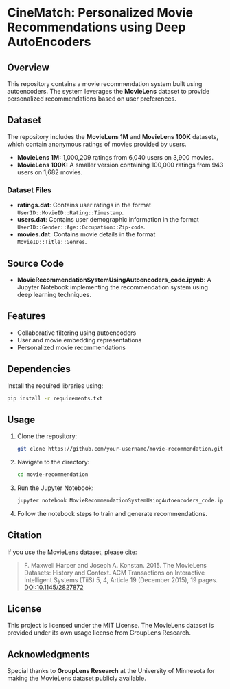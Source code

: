 # CineMatch: Personalized Movie Recommendations using Deep AutoEncoders

## Overview
This repository contains a movie recommendation system built using autoencoders. The system leverages the **MovieLens** dataset to provide personalized recommendations based on user preferences.

## Dataset
The repository includes the **MovieLens 1M** and **MovieLens 100K** datasets, which contain anonymous ratings of movies provided by users.
- **MovieLens 1M:** 1,000,209 ratings from 6,040 users on 3,900 movies.
- **MovieLens 100K:** A smaller version containing 100,000 ratings from 943 users on 1,682 movies.

### Dataset Files
- **ratings.dat**: Contains user ratings in the format `UserID::MovieID::Rating::Timestamp`.
- **users.dat**: Contains user demographic information in the format `UserID::Gender::Age::Occupation::Zip-code`.
- **movies.dat**: Contains movie details in the format `MovieID::Title::Genres`.

## Source Code
- **MovieRecommendationSystemUsingAutoencoders_code.ipynb**: A Jupyter Notebook implementing the recommendation system using deep learning techniques.

## Features
- Collaborative filtering using autoencoders
- User and movie embedding representations
- Personalized movie recommendations

## Dependencies
Install the required libraries using:
```bash
pip install -r requirements.txt
```

## Usage
1. Clone the repository:
   ```bash
   git clone https://github.com/your-username/movie-recommendation.git
   ```
2. Navigate to the directory:
   ```bash
   cd movie-recommendation
   ```
3. Run the Jupyter Notebook:
   ```bash
   jupyter notebook MovieRecommendationSystemUsingAutoencoders_code.ipynb
   ```
4. Follow the notebook steps to train and generate recommendations.

## Citation
If you use the MovieLens dataset, please cite:

> F. Maxwell Harper and Joseph A. Konstan. 2015. The MovieLens Datasets: History and Context. ACM Transactions on Interactive Intelligent Systems (TiiS) 5, 4, Article 19 (December 2015), 19 pages. [DOI:10.1145/2827872](http://dx.doi.org/10.1145/2827872)

## License
This project is licensed under the MIT License. The MovieLens dataset is provided under its own usage license from GroupLens Research.

## Acknowledgments
Special thanks to **GroupLens Research** at the University of Minnesota for making the MovieLens dataset publicly available.


